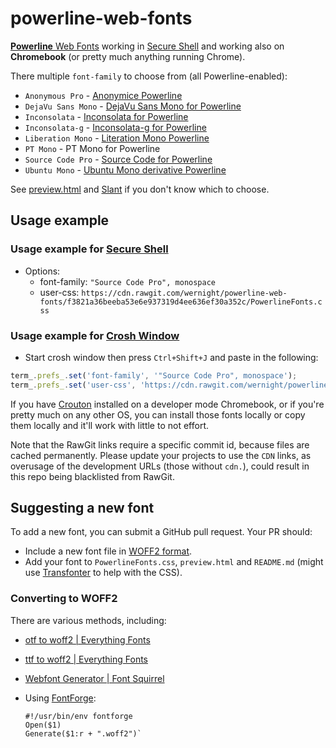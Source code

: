 # powerline-web-fonts

[**Powerline** Web Fonts](https://github.com/powerline/fonts) working in [Secure Shell](https://chrome.google.com/webstore/detail/secure-shell/pnhechapfaindjhompbnflcldabbghjo) and working also on **Chromebook** (or pretty much anything running Chrome).

There multiple `font-family` to choose from (all Powerline-enabled):

  * `Anonymous Pro` - [Anonymice
    Powerline](https://github.com/powerline/fonts/tree/master/AnonymousPro)
  * `DejaVu Sans Mono` -
    [DejaVu Sans Mono for Powerline](https://github.com/powerline/fonts/tree/master/DejaVuSansMono)
  * `Inconsolata` - [Inconsolata for
    Powerline](https://github.com/powerline/fonts/tree/master/Inconsolata)
  * `Inconsolata-g` - [Inconsolata-g for
    Powerline](https://github.com/powerline/fonts/tree/master/Inconsolata-g)
  * `Liberation Mono` - [Literation Mono
    Powerline](https://github.com/powerline/fonts/tree/master/LiberationMono)
  * `PT Mono` - PT Mono for Powerline
  * `Source Code Pro` - [Source Code for Powerline](https://github.com/powerline/fonts/tree/master/SourceCodePro)
  * `Ubuntu Mono` - [Ubuntu Mono derivative
    Powerline](https://github.com/powerline/fonts/tree/master/UbuntuMono)

See [preview.html](https://rawgit.com/wernight/powerline-web-fonts/master/preview.html) and [Slant](http://www.slant.co/topics/67/~programming-fonts) if you don't know which to choose.

## Usage example

### Usage example for [Secure Shell](https://chrome.google.com/webstore/detail/secure-shell/pnhechapfaindjhompbnflcldabbghjo)

  - Options:
      - font-family: `"Source Code Pro", monospace`
      - user-css: `https://cdn.rawgit.com/wernight/powerline-web-fonts/f3821a36beeba53e6e937319d4ee636ef30a352c/PowerlineFonts.css`

### Usage example for [Crosh Window](https://chrome.google.com/webstore/detail/crosh-window/nhbmpbdladcchdhkemlojfjdknjadhmh)

  - Start crosh window then press `Ctrl+Shift+J` and paste in the following:

```js
term_.prefs_.set('font-family', '"Source Code Pro", monospace');
term_.prefs_.set('user-css', 'https://cdn.rawgit.com/wernight/powerline-web-fonts/f3821a36beeba53e6e937319d4ee636ef30a352c/PowerlineFonts.css');
```

If you have [Crouton](https://github.com/dnschneid/crouton) installed on a developer mode Chromebook,
or if you're pretty much on any other OS, you can install those fonts locally or copy them locally
and it'll work with little to not effort.

Note that the RawGit links require a specific commit id, because files are cached permanently. Please update your projects to use the `CDN` links, as overusage of the development URLs (those without `cdn.`), could result in this repo being blacklisted from RawGit.

## Suggesting a new font

To add a new font, you can submit a GitHub pull request. Your PR should:

  - Include a new font file in [WOFF2
    format](https://gist.github.com/sergejmueller/cf6b4f2133bcb3e2f64a).
  - Add your font to `PowerlineFonts.css`, `preview.html` and `README.md` (might use [Transfonter](http://transfonter.org/) to help with the CSS).

### Converting to WOFF2

There are various methods, including:

  * [otf to woff2 | Everything Fonts](https://everythingfonts.com/otf-to-woff2)
  * [ttf to woff2 | Everything Fonts](https://everythingfonts.com/ttf-to-woff2)
  * [Webfont Generator | Font Squirrel](https://www.fontsquirrel.com/tools/webfont-generator)
  * Using [FontForge](https://fontforge.github.io/en-US/):

        #!/usr/bin/env fontforge
        Open($1)
        Generate($1:r + ".woff2")`
